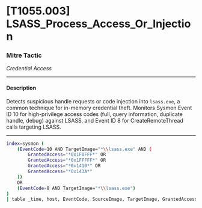 # [T1055.003] LSASS_Process_Access_Or_Injection

### Mitre Tactic  

*Credential Access*

---

#### Description  

Detects suspicious handle requests or code injection into `lsass.exe`, a common technique for in-memory credential theft. Monitors Sysmon Event ID 10 for high-privilege access codes (full, query information, duplicate handle, debug) against LSASS, and Event ID 8 for CreateRemoteThread calls targeting LSASS.

---

```bash
index=sysmon (
    (EventCode=10 AND TargetImage="*\\lsass.exe" AND (
        GrantedAccess="*0x1F0FFF*" OR 
        GrantedAccess="*0x1FFFFF*" OR 
        GrantedAccess="*0x1410*" OR 
        GrantedAccess="*0x143A*"
    ))
    OR
    (EventCode=8 AND TargetImage="*\\lsass.exe")
)
| table _time, host, EventCode, SourceImage, TargetImage, GrantedAccess, User
```
